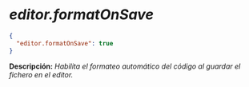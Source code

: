 <!-- Autor: Daniel Benjamin Perez Morales -->
<!-- GitHub: https://github.com/D4nitrix13 -->
<!-- GitLab: https://gitlab.com/D4nitrix13 -->
<!-- Correo electrónico: danielperezdev@proton.me -->

# ***editor.formatOnSave***

```json
{
  "editor.formatOnSave": true
}
```

**Descripción:** *Habilita el formateo automático del código al guardar el fichero en el editor.*
